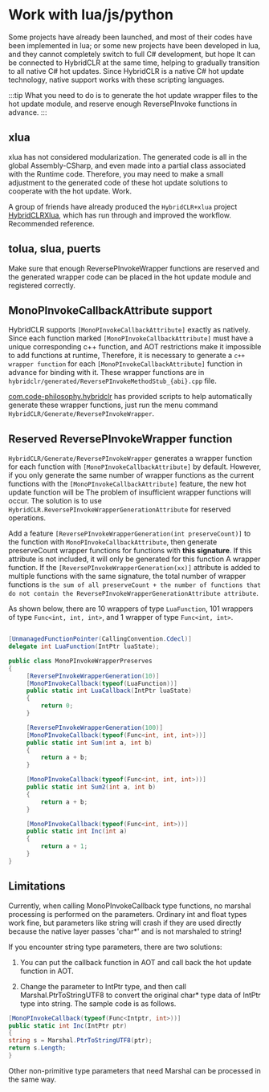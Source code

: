 # Work with lua/js/python

Some projects have already been launched, and most of their codes have been implemented in lua; or some new projects have been developed in lua, and they cannot completely switch to full C# development, but hope
It can be connected to HybridCLR at the same time, helping to gradually transition to all native C# hot updates. Since HybridCLR is a native C# hot update technology, native support works with these scripting languages.

:::tip
What you need to do is to generate the hot update wrapper files to the hot update module, and reserve enough ReversePInvoke functions in advance.
:::

## xlua

xlua has not considered modularization. The generated code is all in the global Assembly-CSharp, and even made into a partial class associated with the Runtime code. Therefore, you may need to make a small adjustment to the generated code of these hot update solutions to cooperate with the hot update. Work.

A group of friends have already produced the `HybridCLR+xlua` project [HybridCLRXlua](https://gitee.com/ldr123/HybridCLRXlua), which has run through and improved the workflow. Recommended reference.

## tolua, slua, puerts

Make sure that enough ReversePInvokeWrapper functions are reserved and the generated wrapper code can be placed in the hot update module and registered correctly.

## MonoPInvokeCallbackAttribute support

HybridCLR supports `[MonoPInvokeCallbackAttribute]` exactly as natively. Since each function marked `[MonoPInvokeCallbackAttribute]` must have a unique corresponding c++ function, and AOT restrictions make it impossible to add functions at runtime,
Therefore, it is necessary to generate a `c++ wrapper function` for each `[MonoPInvokeCallbackAttribute]` function in advance for binding with it. These wrapper functions are in `hybridclr/generated/ReversePInvokeMethodStub_{abi}.cpp` file.

[com.code-philosophy.hybridclr](../basic/com.code-philosophy.hybridclr.md) has provided scripts to help automatically generate these wrapper functions, just run the menu command `HybridCLR/Generate/ReversePInvokeWrapper`.

## Reserved ReversePInvokeWrapper function

`HybridCLR/Generate/ReversePInvokeWrapper` generates a wrapper function for each function with `[MonoPInvokeCallbackAttribute]` by default.
However, if you only generate the same number of wrapper functions as the current functions with the `[MonoPInvokeCallbackAttribute]` feature, the new hot update function will be
The problem of insufficient wrapper functions will occur. The solution is to use `HybridCLR.ReversePInvokeWrapperGenerationAttribute` for reserved operations.

Add a feature `[ReversePInvokeWrapperGeneration(int preserveCount)]` to the function with `MonoPInvokeCallbackAttribute`, then generate preserveCount wrapper functions for functions with **this signature**. If this attribute is not included, it will only be generated for this function
A wrapper function. If the `[ReversePInvokeWrapperGeneration(xx)]` attribute is added to multiple functions with the same signature, the total number of wrapper functions is `the sum of all preserveCount + the number of functions that do not contain the ReversePInvokeWrapperGenerationAttribute attribute`.

As shown below, there are 10 wrappers of type `LuaFunction`, 101 wrappers of type `Func<int, int, int>`, and 1 wrapper of type `Func<int, int>`.

```csharp

[UnmanagedFunctionPointer(CallingConvention.Cdecl)]
delegate int LuaFunction(IntPtr luaState);

public class MonoPInvokeWrapperPreserves
{
     [ReversePInvokeWrapperGeneration(10)]
     [MonoPInvokeCallback(typeof(LuaFunction))]
     public static int LuaCallback(IntPtr luaState)
     {
         return 0;
     }

     [ReversePInvokeWrapperGeneration(100)]
     [MonoPInvokeCallback(typeof(Func<int, int, int>))]
     public static int Sum(int a, int b)
     {
         return a + b;
     }

     [MonoPInvokeCallback(typeof(Func<int, int, int>))]
     public static int Sum2(int a, int b)
     {
         return a + b;
     }

     [MonoPInvokeCallback(typeof(Func<int, int>))]
     public static int Inc(int a)
     {
         return a + 1;
     }
}

```

## Limitations

Currently, when calling MonoPInvokeCallback type functions, no marshal processing is performed on the parameters. Ordinary int and float types work fine, but parameters like string will crash if they are used directly because the native layer passes 'char*' and is not marshaled to string!

If you encounter string type parameters, there are two solutions:

1. You can put the callback function in AOT and call back the hot update function in AOT.

2. Change the parameter to IntPtr type, and then call Marshal.PtrToStringUTF8 to convert the original char* type data of IntPtr type into string. The sample code is as follows.

```csharp
[MonoPInvokeCallback(typeof(Func<Intptr, int>))]
public static int Inc(IntPtr ptr)
{
string s = Marshal.PtrToStringUTF8(ptr);
return s.Length;
}

```

Other non-primitive type parameters that need Marshal can be processed in the same way.
